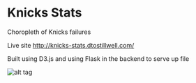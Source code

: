 Knicks Stats
=========

Choropleth of Knicks failures 

Live site
http://knicks-stats.dtostillwell.com/

Built using D3.js and using Flask in the backend to serve up file

![alt tag](http://i.imgur.com/1WZhVSf.png)
